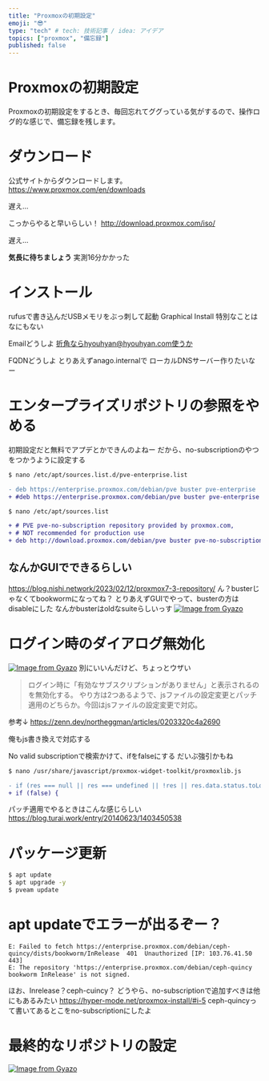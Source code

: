 ```yaml
---
title: "Proxmoxの初期設定"
emoji: "😎"
type: "tech" # tech: 技術記事 / idea: アイデア
topics: ["proxmox", "備忘録"]
published: false
---
```


# Proxmoxの初期設定
Proxmoxの初期設定をするとき、毎回忘れてググっている気がするので、操作ログ的な感じで、備忘録を残します。

# ダウンロード
公式サイトからダウンロードします。  
https://www.proxmox.com/en/downloads

遅え…

こっからやると早いらしい！
http://download.proxmox.com/iso/

遅え…

**気長に待ちましょう**
実測16分かかった

# インストール
rufusで書き込んだUSBメモリをぶっ刺して起動
Graphical Install
特別なことはなにもない

Emailどうしよ
折角ならhyouhyan@hyouhyan.com使うか

FQDNどうしよ
とりあえずanago.internalで
ローカルDNSサーバー作りたいなー

# エンタープライズリポジトリの参照をやめる
初期設定だと無料でアプデとかできんのよねー
だから、no-subscriptionのやつをつかうように設定する

```zsh
$ nano /etc/apt/sources.list.d/pve-enterprise.list
```

```diff
- deb https://enterprise.proxmox.com/debian/pve buster pve-enterprise
+ #deb https://enterprise.proxmox.com/debian/pve buster pve-enterprise
```

```zsh
$ nano /etc/apt/sources.list
```

```diff
+ # PVE pve-no-subscription repository provided by proxmox.com,
+ # NOT recommended for production use
+ deb http://download.proxmox.com/debian/pve buster pve-no-subscription
```

## なんかGUIでできるらしい
https://blog.nishi.network/2023/02/12/proxmox7-3-repository/
ん？busterじゃなくてbookwormになってね？
とりあえずGUIでやって、busterの方はdisableにした
なんかbusterはoldなsuiteらしいっす
[![Image from Gyazo](https://i.gyazo.com/0f32866c292f9591ff3fd66061f1b6cc.png)](https://gyazo.com/0f32866c292f9591ff3fd66061f1b6cc)


# ログイン時のダイアログ無効化
[![Image from Gyazo](https://i.gyazo.com/623109c87a828f7ae0d9c3135c1494f6.png)](https://gyazo.com/623109c87a828f7ae0d9c3135c1494f6)
別にいいんだけど、ちょっとウザい
>ログイン時に「有効なサブスクリプションがありません」と表示されるのを無効化する。
>やり方は2つあるようで、jsファイルの設定変更とパッチ適用のどちらか。今回はjsファイルの設定変更で対応。

参考↓
https://zenn.dev/northeggman/articles/0203320c4a2690

俺もjs書き換えで対応する

No valid subscriptionで検索かけて、ifをfalseにする
だいぶ強引かもね

```zsh
$ nano /usr/share/javascript/proxmox-widget-toolkit/proxmoxlib.js
```

```diff
- if (res === null || res === undefined || !res || res.data.status.toLowerCase() !== 'active') {
+ if (false) {
```

パッチ適用でやるときはこんな感じらしい
https://blog.turai.work/entry/20140623/1403450538


# パッケージ更新
```zsh
$ apt update
$ apt upgrade -y
$ pveam update
```


# apt updateでエラーが出るぞー？
```
E: Failed to fetch https://enterprise.proxmox.com/debian/ceph-quincy/dists/bookworm/InRelease  401  Unauthorized [IP: 103.76.41.50 443]
E: The repository 'https://enterprise.proxmox.com/debian/ceph-quincy bookworm InRelease' is not signed.
```

ほお、Inrelease？ceph-cuincy？
どうやら、no-subscriptionで追加すべきは他にもあるみたい
https://hyper-mode.net/proxmox-install/#i-5
ceph-quincyって書いてあるとこをno-subscriptionにしたよ


# 最終的なリポジトリの設定
[![Image from Gyazo](https://i.gyazo.com/63ca6ef60445e6a168a2538c4d1271c0.png)](https://gyazo.com/63ca6ef60445e6a168a2538c4d1271c0)
